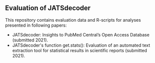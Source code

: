 ## Evaluation of JATSdecoder
This repository contains evaluation data and R-scripts for analyses presented in following papers:
- JATSdecoder: Insights to PubMed Central’s Open Access Database (submitted 2021).
- JATSdecoder's function get.stats(): Evaluation of an automated text extraction tool for statistical results in scientific reports (submitted 2021).


